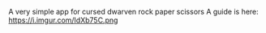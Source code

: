 A very simple app for cursed dwarven rock paper scissors
A guide is here: https://i.imgur.com/IdXb75C.png